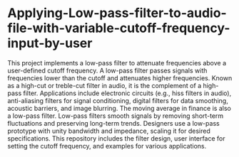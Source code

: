 # Applying-Low-pass-filter-to-audio-file-with-variable-cutoff-frequency-input-by-user
This project implements a low-pass filter to attenuate frequencies above a user-defined cutoff frequency. A low-pass filter passes signals with frequencies lower than the cutoff and attenuates higher frequencies. Known as a high-cut or treble-cut filter in audio, it is the complement of a high-pass filter. Applications include electronic circuits (e.g., hiss filters in audio), anti-aliasing filters for signal conditioning, digital filters for data smoothing, acoustic barriers, and image blurring. The moving average in finance is also a low-pass filter. Low-pass filters smooth signals by removing short-term fluctuations and preserving long-term trends. Designers use a low-pass prototype with unity bandwidth and impedance, scaling it for desired specifications. This repository includes the filter design, user interface for setting the cutoff frequency, and examples for various applications. 
